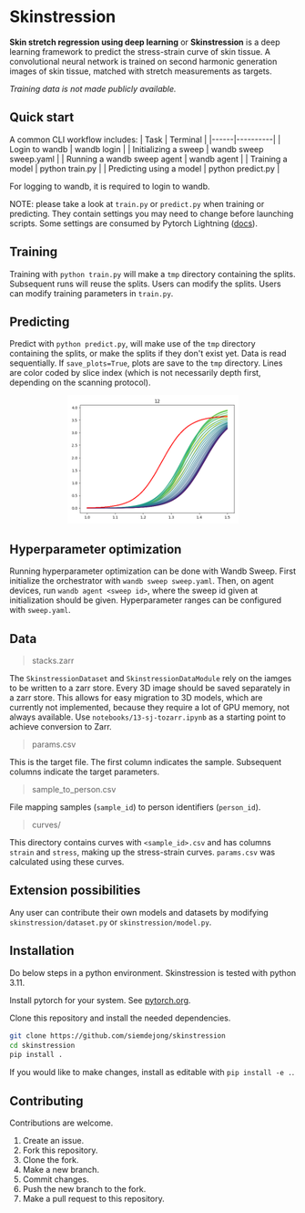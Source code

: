 <!---
    Skinstression: skin stretch regression using deep learning
	Copyright (C) 2024  Siem de Jong
    See LICENSE for full license.
-->
# Skinstression

**Skin stretch regression using deep learning** or **Skinstression** is a deep learning framework to predict the stress-strain curve of skin tissue.
A convolutional neural network is trained on second harmonic generation images of skin tissue, matched with stretch measurements as targets.

*Training data is not made publicly available.*

## Quick start
A common CLI workflow includes:
| Task | Terminal |
|------|----------|
| Login to wandb | wandb login |
| Initializing a sweep | wandb sweep sweep.yaml |
| Running a wandb sweep agent | wandb agent <sweep id> |
| Training a model | python train.py |
| Predicting using a model | python predict.py |

For logging to wandb, it is required to login to wandb.

NOTE: please take a look at `train.py` or `predict.py` when training or predicting.
They contain settings you may need to change before launching scripts.
Some settings are consumed by Pytorch Lightning ([docs](https://lightning.ai/docs/pytorch/stable/)).

## Training
Training with `python train.py` will make a `tmp` directory containing the splits.
Subsequent runs will reuse the splits.
Users can modify the splits.
Users can modify training parameters in `train.py`.

## Predicting
Predict with `python predict.py`, will make use of the `tmp` directory containing the splits, or make the splits if they don't exist yet.
Data is read sequentially.
If `save_plots=True`, plots are save to the `tmp` directory.
Lines are color coded by slice index (which is not necessarily depth first, depending on the scanning protocol).

<center><img src="images/example_output.png" width="300" center=True></center>

## Hyperparameter optimization
Running hyperparameter optimization can be done with Wandb Sweep.
First initialize the orchestrator with `wandb sweep sweep.yaml`.
Then, on agent devices, run `wandb agent <sweep id>`, where the sweep id given at initialization should be given.
Hyperparameter ranges can be configured with `sweep.yaml`.

## Data
> stacks.zarr

The `SkinstressionDataset` and `SkinstressionDataModule` rely on the iamges to be written to a zarr store.
Every 3D image should be saved separately in a zarr store.
This allows for easy migration to 3D models, which are currently not implemented, because they require a lot of GPU memory, not always available.
Use `notebooks/13-sj-tozarr.ipynb` as a starting point to achieve conversion to Zarr.

> params.csv

This is the target file.
The first column indicates the sample.
Subsequent columns indicate the target parameters.

> sample_to_person.csv

File mapping samples (`sample_id`) to person identifiers (`person_id`).

> curves/

This directory contains curves with `<sample_id>.csv` and has columns `strain` and `stress`, making up the stress-strain curves.
`params.csv` was calculated using these curves.

## Extension possibilities
Any user can contribute their own models and datasets by modifying `skinstression/dataset.py` or `skinstression/model.py`.

## Installation
Do below steps in a python environment.
Skinstression is tested with python 3.11.

Install pytorch for your system.
See [pytorch.org](https://pytorch.org/get-started/locally/).

Clone this repository and install the needed dependencies.
```sh
git clone https://github.com/siemdejong/skinstression
cd skinstression
pip install .
```

If you would like to make changes, install as editable with `pip install -e .`.

## Contributing
Contributions are welcome.

1. Create an issue.
1. Fork this repository.
1. Clone the fork.
1. Make a new branch.
1. Commit changes.
1. Push the new branch to the fork.
1. Make a pull request to this repository.
